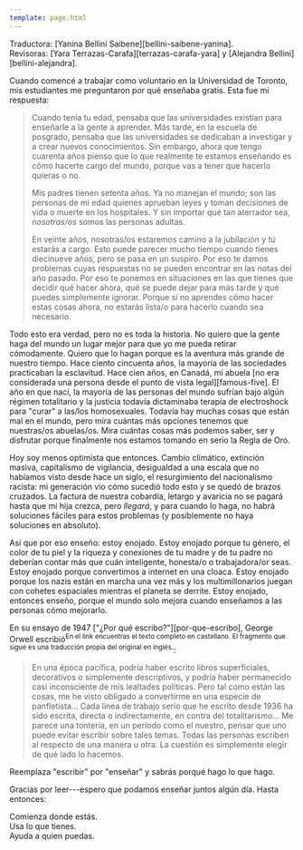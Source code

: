 ```yaml
---
template: page.html
---
```


<div class="reviewers" markdown="1">

Traductora: [Yanina Bellini Saibene][bellini-saibene-yanina].<br/>
Revisoras: [Yara Terrazas-Carafa][terrazas-carafa-yara] y [Alejandra Bellini][bellini-alejandra].

</div>

Cuando comencé a trabajar como voluntario en la Universidad de Toronto,
mis estudiantes me preguntaron por qué enseñaba gratis.
Esta fue mi respuesta:

> Cuando tenía tu edad,
> pensaba que las universidades existían para enseñarle a la gente a aprender.
> Más tarde,
> en la escuela de posgrado,
> pensaba que las universidades se dedicaban a investigar y a crear nuevos conocimientos.
> Sin embargo, ahora que tengo cuarenta años
> pienso que lo que realmente te estamos enseñando es
> cómo hacerte cargo del mundo,
> porque vas a tener que hacerlo quieras o no.
>
> Mis padres tienen setenta años.
> Ya no manejan el mundo;
> son las personas de mi edad quienes aprueban leyes
> y toman decisiones de vida o muerte en los hospitales.
> Y sin importar qué tan aterrador sea,
> *nosotras/os* somos las personas adultas.
>
> En veinte años,
> nosotras/os estaremos camino a la jubilación y *tú* estarás a cargo.
> Esto puede parecer mucho tiempo cuando tienes diecinueve años,
> pero se pasa en un suspiro.
> Por eso te damos problemas cuyas respuestas no se pueden encontrar en las notas del año pasado.
> Por eso te ponemos en situaciones en las que
> tienes que decidir qué hacer ahora,
> qué se puede dejar para más tarde
> y qué puedes simplemente ignorar.
> Porque si no aprendes cómo hacer estas cosas ahora,
> no estarás lista/o para hacerlo cuando sea necesario.

Todo esto era verdad,
pero no es toda la historia.
No quiero que la gente haga del mundo un lugar mejor para que yo me pueda retirar cómodamente.
Quiero que lo hagan porque es la aventura más grande de nuestro tiempo.
Hace ciento cincuenta años,
la mayoría de las sociedades practicaban la esclavitud.
Hace cien años, en Canadá,
mi abuela [no era considerada una persona desde el punto de vista legal][famous-five].
El año en que nací,
la mayoría de las personas del mundo sufrían bajo algún régimen totalitario
y la justicia todavía dictaminaba terapia de electroshock para "curar" a las/los homosexuales.
Todavía hay muchas cosas que están mal en el mundo,
pero mira cuántas más opciones tenemos que nuestras/os abuelas/os.
Mira cuántas cosas más podemos saber, ser y disfrutar
porque finalmente nos estamos tomando en serio la Regla de Oro.

Hoy soy menos optimista que entonces.
Cambio climático,
extinción masiva,
capitalismo de vigilancia,
desigualdad a una escala que no habíamos visto desde hace un siglo,
el resurgimiento del nacionalismo racista:
mi generación vio cómo sucedió todo esto y se quedó de brazos cruzados.
La factura de nuestra cobardía, letargo y avaricia no se pagará hasta que mi hija crezca,
pero *llegará*,
y para cuando lo haga, no habrá soluciones fáciles para estos problemas
(y posiblemente no haya soluciones en absoluto).

Así que por eso enseño:
estoy enojado.
Estoy enojado porque tu género, el color de tu piel y la riqueza y conexiones de tu madre y de tu padre
no deberían contar más que cuán inteligente, honesta/o o trabajadora/or seas.
Estoy enojado porque convertimos a internet en una cloaca.
Estoy enojado porque los nazis están en marcha una vez más
y los multimillonarios juegan con cohetes espaciales mientras el planeta se derrite.
Estoy enojado,
entonces enseño,
porque el mundo solo mejora cuando enseñamos a las personas cómo mejorarlo.

En su ensayo de 1947
["¿Por qué escribo?"][por-que-escribo], <span i="Orwell, George">George Orwell</span>
escribió<sup>En el link encuentras el texto completo en castellano.
El fragmento que sigue es una traducción propia del original en inglés.</sup>:

> En una época pacífica, podría haber escrito libros superficiales, decorativos o simplemente  descriptivos,
> y podría haber permanecido casi inconsciente de mis lealtades políticas.
> Pero tal como están las cosas, me he visto obligado a convertirme en una especie de panfletista…
> Cada línea de trabajo serio que he escrito desde 1936 ha sido escrita,
> directa o indirectamente,
> en contra del totalitarismo…
> Me parece una tontería,
> en un período como el nuestro,
> pensar que uno puede evitar escribir sobre tales temas.
> Todas las personas escriben al respecto de una manera u otra.
> La cuestión es simplemente elegir de qué lado lo hacemos.

Reemplaza "escribir" por "enseñar" y sabrás porqué hago lo que hago.

Gracias por leer---espero que podamos enseñar juntos algún día.
Hasta entonces:

<div class="centered" markdown="1">

Comienza donde estás.<br/>
Usa lo que tienes.<br/>
Ayuda a quien puedas.

</div>
